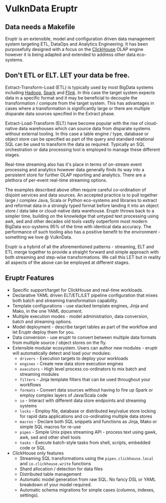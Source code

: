 # VulknData Eruptr

## Data needs a Makefile

Eruptr is an extensible, model and configuration driven data management system targeting ETL, DataOps and Analytics Engineering. It has been purposefully designed with a focus on the [ClickHouse](https://clickhouse.tech) OLAP engine however it is being adapted and extended to address other data eco-systems.

## Don't ETL or ELT. LET your data be free.

Extract-Transform-Load (ETL) is typically used by most BigData systems including [Hadoop](https://hadoop.apache.org/), [Spark](https://spark.apache.org/) and [Flink](https://flink.apache.org/). In this case the target system expects data in a specific format and it may be beneficial to decouple the transformation / compute from the target system. This has advantages in cases where a transformation is significantly large or there are multiple disparate data sources specified in the Extract phase.

Extract-Load-Transform (ELT) have become popular with the rise of cloud-native data warehouses which can source data from disparate systems without external tooling. In this case a table engine / type, database or object store can be specified as part of the query and standard relational SQL can be used to transform the data as required. Typically an SQL orchestration or data processing tool is employed to manage these different stages.

Real-time streaming also has it's place in terms of on-stream event processing and analytics however data generally finds its way into a persistent store for further OLAP reporting and analytics. There are a plethora of per-event real-time streaming options.

The examples described above often require careful co-ordination of disjoint services and data sources. An accepted practice is to pull together large / complex Java, Scala or Python eco-systems and libraries to extract and reformat data in a strongly typed format before landing it into an object store / data lake or cloud-native data warehouse. Eruptr throws back to a simpler time, building on the knowledge that untyped text processing using awk, sed and other decades old tools vastly outperform most modern BigData eco-systems 95% of the time with identical data accuracy. The performance of such tooling also has a positive benefit to the environment - something we love @ VulknData.

Eruptr is a hybrid of all the aforementioned patterns - streaming, ELT and ETL merge together to provide a straight forward and simple approach with both streaming and step-wise transformations. We call this LET but in reality all aspects of the above can be employed at different stages.

## Eruptr Features

- Specific support/target for ClickHouse and real-time workloads.
- Declarative YAML driven ELT/ETL/LET pipeline configuration that mixes both batch and streaming transformation capability.
- Template configurations - use stacked template engines, Jinja and Mako, in the one YAML document.
- Multiple execution modes - model administration, data conversion, batch and streaming options.
- Model deployment - describe target tables as part of the workflow and let Eruptr deploy them for you.
- Data conversion - use eruptr to convert between multiple data formats from multiple source / object stores on the fly.
- Extensible modular ecosystem. Users can author new modules - eruptr will automatically detect and load your modules:
    - `drivers` - Execution targets to deploy your workloads
    - `engines` - Create new data store execution engines
    - `executors` - High level process co-ordinators to mix batch and streaming 
    modules
    - `filters` - Jinja template filters that can be used throughout your 
    workflows
    - `formats` - Convert data sources without having to fire up Spark or employ 
    complex layers of  Java/Scala code
    - `io` - Interact with different data store endpoints and streaming systems
    - `locks` - Employ file, database or distributed key/value store locking for 
    rapid data applications and co-ordinating multiple data stores
    - `macros` - Declare both SQL snippets and functions as Jinja, Mako or 
    simple SQL macros for re-use
    - `pipes` - Simple Unix pipes streaming API - process text using gawk, awk, 
    sed and other shell tools
    - `tasks` - Execute batch-style tasks from shell, scripts, embedded code or 
    SQL
- ClickHouse only features
    - Streaming SQL transformations using the `pipes.clickhouse.local` and `io.clickhouse.write` functions
    - Shard allocation / detection for data files
    - Distributed table management
    - Automatic model generation from raw SQL. No fancy DSL or YAML breakdown of your model required.
    - Automatic schema migrations for simple cases (columns, indexes, settings).